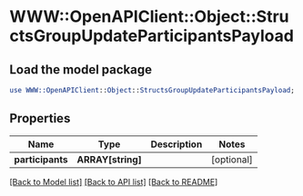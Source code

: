 # WWW::OpenAPIClient::Object::StructsGroupUpdateParticipantsPayload

## Load the model package
```perl
use WWW::OpenAPIClient::Object::StructsGroupUpdateParticipantsPayload;
```

## Properties
Name | Type | Description | Notes
------------ | ------------- | ------------- | -------------
**participants** | **ARRAY[string]** |  | [optional] 

[[Back to Model list]](../README.md#documentation-for-models) [[Back to API list]](../README.md#documentation-for-api-endpoints) [[Back to README]](../README.md)


